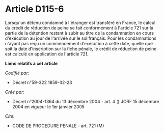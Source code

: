 # Article D115-6

Lorsqu'un détenu condamné à l'étranger est transféré en France, le calcul du crédit de réduction de peine se fait
conformément à l'article 721 sur la partie de la détention restant à subir au titre de la condamnation en cours d'exécution
au jour de l'arrivée sur le sol français. Pour les condamnations n'ayant pas reçu un commencement d'exécution à cette date,
quelle que soit la date d'inscription sur la fiche pénale, le crédit de réduction de peine est calculé en application de
l'article 721.

**Liens relatifs à cet article**

_Codifié par_:

  - Décret n°59-322 1959-02-23

_Créé par_:

  - Décret n°2004-1364 du 13 décembre 2004 - art. 4 () JORF 15 décembre 2004 en vigueur le 1er janvier 2005

_Cite_:

  - CODE DE PROCEDURE PENALE - art. 721 (M)
